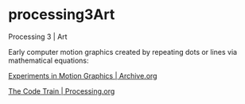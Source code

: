 # processing3Art
Processing 3 | Art

Early computer motion graphics created by repeating dots or lines via mathematical equations:

[Experiments in Motion Graphics | Archive.org](https://archive.org/embed/experimentsinmotiongraphics)

[The Code Train | Processing.org](https://processing.org)
